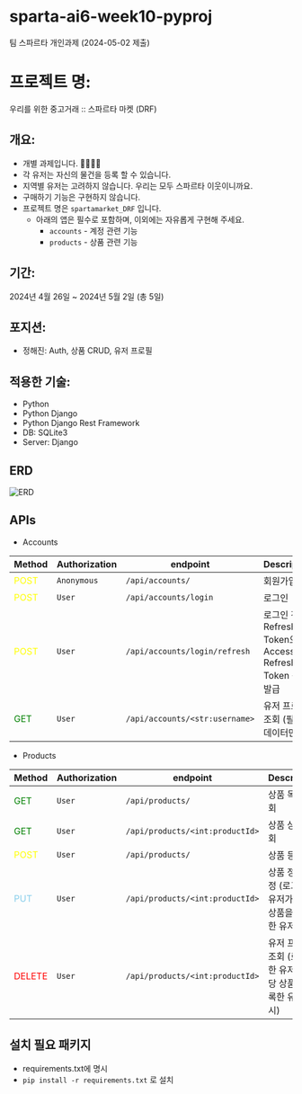 # sparta-ai6-week10-pyproj
팀 스파르타 개인과제 (2024-05-02 제출)

# 프로젝트 명: 
우리를 위한 중고거래 :: 스파르타 마켓 (DRF)

## 개요:  
- 개별 과제입니다. 💁‍♂️💁‍♀️
- 각 유저는 자신의 물건을 등록 할 수 있습니다.
- 지역별 유저는 고려하지 않습니다. 우리는 모두 스파르타 이웃이니까요.
- 구매하기 기능은 구현하지 않습니다.
- 프로젝트 명은 `spartamarket_DRF` 입니다.
    - 아래의 앱은 필수로 포함하며, 이외에는 자유롭게 구현해 주세요.
        - `accounts` - 계정 관련 기능
        - `products` - 상품 관련 기능

## 기간:

2024년 4월 26일 ~ 2024년 5월 2일 (총 5일)

## 포지션:

- 정해진: Auth, 상품 CRUD, 유저 프로필

## 적용한 기술:

- Python
- Python Django
- Python Django Rest Framework
- DB: SQLite3
- Server: Django

## ERD

![ERD](https://github.com/creative-darkstar/sparta-ai6-week10-pyproj/assets/159861706/42ee2de3-7329-4899-9938-0369a60867a4)

## APIs

- Accounts

| Method                                 | Authorization | endpoint                       | Description                                         |
|----------------------------------------|---------------|--------------------------------|-----------------------------------------------------|
| <span style="color:yellow">POST</span> | `Anonymous`   | `/api/accounts/`               | 회원가입                                                |
| <span style="color:yellow">POST</span> | `User`        | `/api/accounts/login`          | 로그인                                                 |
| <span style="color:yellow">POST</span> | `User`        | `/api/accounts/login/refresh`  | 로그인 갱신. Refresh Token으로 Access, Refresh Token 신규 발급 |
| <span style="color:green">GET</span>   | `User`     | `/api/accounts/<str:username>` | 유저 프로필 조회 (필요한 데이터만)                                |

- Products

| Method                                 | Authorization | endpoint                      | Description                 |
|----------------------------------------|---------------|-------------------------------|-----------------------------|
| <span style="color:green">GET</span>   | `User`      | `/api/products/`              | 상품 목록 조회                    |
| <span style="color:green">GET</span>   | `User`      | `/api/products/<int:productId>`          | 상품 상세 조회                    |
| <span style="color:yellow">POST</span> | `User`         | `/api/products/` | 상품 등록                       |
| <span style="color:skyblue">PUT</span> | `User`      | `/api/products/<int:productId>` | 상품 정보 수정 (로그인 한 유저가 해당 상품을 등록한 유저일 시) |
| <span style="color:red">DELETE</span>  | `User`      | `/api/products/<int:productId>` | 유저 프로필 조회 (로그인 한 유저가 해당 상품을 등록한 유저일 시)                  |

## 설치 필요 패키지
- requirements.txt에 명시
- `pip install -r requirements.txt` 로 설치
